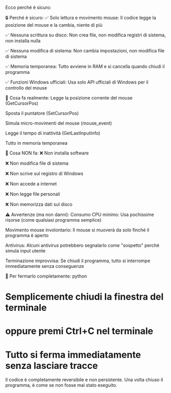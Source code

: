 Ecco perché è sicuro:

🔒 Perché è sicuro:
✅ Solo lettura e movimento mouse: Il codice legge la posizione del mouse e la cambia, niente di più

✅ Nessuna scrittura su disco: Non crea file, non modifica registri di sistema, non installa nulla

✅ Nessuna modifica di sistema: Non cambia impostazioni, non modifica file di sistema

✅ Memoria temporanea: Tutto avviene in RAM e si cancella quando chiudi il programma

✅ Funzioni Windows ufficiali: Usa solo API ufficiali di Windows per il controllo del mouse

📝 Cosa fa realmente:
Legge la posizione corrente del mouse (GetCursorPos)

Sposta il puntatore (SetCursorPos)

Simula micro-movimenti del mouse (mouse_event)

Legge il tempo di inattività (GetLastInputInfo)

Tutto in memoria temporanea

🚫 Cosa NON fa:
❌ Non installa software

❌ Non modifica file di sistema

❌ Non scrive sul registro di Windows

❌ Non accede a internet

❌ Non legge file personali

❌ Non memorizza dati sul disco

⚠️ Avvertenze (ma non danni):
Consumo CPU minimo: Usa pochissime risorse (come qualsiasi programma semplice)

Movimento mouse involontario: Il mouse si muoverà da solo finché il programma è aperto

Antivirus: Alcuni antivirus potrebbero segnalarlo come "sospetto" perché simula input utente

Terminazione improvvisa: Se chiudi il programma, tutto si interrompe immediatamente senza conseguenze

🔄 Per fermarlo completamente:
python
# Semplicemente chiudi la finestra del terminale
# oppure premi Ctrl+C nel terminale
# Tutto si ferma immediatamente senza lasciare tracce
Il codice è completamente reversibile e non persistente. Una volta chiuso il programma, è come se non fosse mai stato eseguito.
